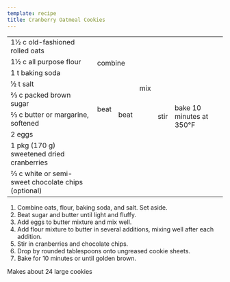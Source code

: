```yaml
---
template: recipe
title: Cranberry Oatmeal Cookies
---
```

<table>
  <tr>
    <td>1&frac12; c old-fashioned rolled oats</td>
    <td rowspan="4" colspan="2">combine</td>
    <td rowspan="7">mix</td>
    <td rowspan="9">stir</td>
    <td rowspan="9">bake 10 minutes at 350&deg;F</td>
  </tr>
  <tr>
    <td>1&frac12; c all purpose flour</td>
  </tr>
  <tr>
    <td>1 t baking soda</td>
  </tr>
  <tr>
    <td>&frac12; t salt</td>
  </tr>
  <tr>
    <td>&#8532; c packed brown sugar</td>
    <td rowspan="2">beat</td>
    <td rowspan="3">beat</td>
  </tr>
  <tr>
    <td>&#8532; c butter or margarine, softened</td>
  </tr>
  <tr>
    <td>2 eggs</td>
    <td class="righthide">&nbsp;</td>
  </tr>
  <tr>
    <td>1 pkg (170 g) sweetened dried cranberries</td>
    <td rowspan="2" colspan="3" class="righthide">&nbsp;</td>
  </tr>
  <tr>
    <td>&#8532; c white or semi-sweet chocolate chips (optional)</td>
  </tr>
</table>

<ol>
  <li>Combine oats, flour, baking soda, and salt. Set aside.</li>
  <li>Beat sugar and butter until light and fluffy.</li>
  <li>Add eggs to butter mixture and mix well.</li>
  <li>Add flour mixture to butter in several additions, mixing well after
    each addition.</li>
  <li>Stir in cranberries and chocolate chips.</li>
  <li>Drop by rounded tablespoons onto ungreased cookie sheets.</li>
  <li>Bake for 10 minutes or until golden brown.</li>
</ol>

<p>Makes about 24 large cookies</p>